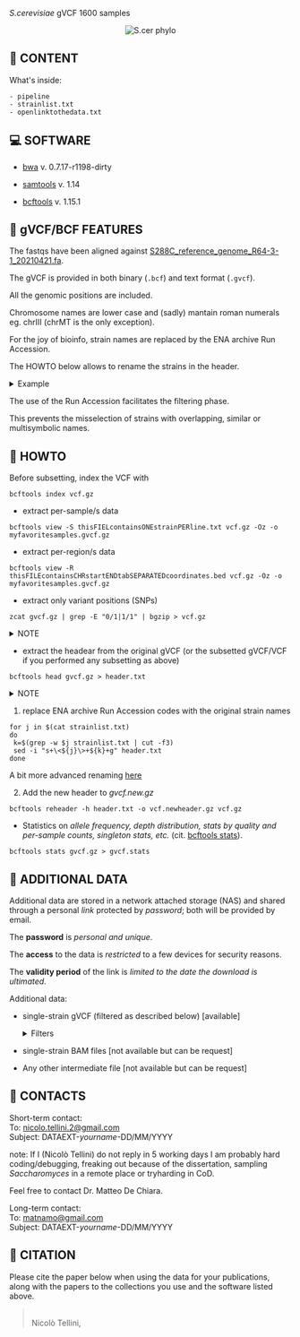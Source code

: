 *S.cerevisiae* gVCF 1600 samples

<p align="center">
  <img src="https://github.com/nicolo-tellini/S.cerevisiae-gVCF/blob/main/imagelogo.png" alt="S.cer phylo"/>
</p>

## :open_file_folder: CONTENT

What's inside:

```
- pipeline
- strainlist.txt
- openlinktothedata.txt
```

## :computer: SOFTWARE

* [bwa](https://github.com/lh3/bwa/releases/tag/v0.7.17) v. 0.7.17-r1198-dirty

* [samtools](https://github.com/samtools/samtools/releases/tag/1.14) v. 1.14

* [bcftools](https://github.com/samtools/bcftools/releases/tag/1.15.1) v. 1.15.1

## :page_facing_up: gVCF/BCF FEATURES

The fastqs have been aligned against [S288C_reference_genome_R64-3-1_20210421.fa](http://sgd-archive.yeastgenome.org/sequence/S288C_reference/genome_releases/S288C_reference_genome_R64-3-1_20210421.tgz). 

The gVCF is provided in both binary (```.bcf```) and text format (```.gvcf```).

All the genomic positions are included.

Chromosome names are lower case and (sadly) mantain roman numerals eg. chrIII (chrMT is the only exception).

For the joy of bioinfo, strain names are replaced by the ENA archive Run Accession.

The HOWTO below allows to rename the strains in the header.

<details><summary>Example</summary>
    
  The strain **UWO 03-433.3** in the gVCF is named ERR1352879. Renaming ERR1352879 results in **UWO 03-433.3** 
  
</details>
     
The use of the Run Accession facilitates the filtering phase.

This prevents the misselection of strains with overlapping, similar or multisymbolic names.

## :wrench: HOWTO

Before subsetting, index the VCF with 

```
bcftools index vcf.gz
```

 - extract per-sample/s data
 ```
 bcftools view -S thisFIELcontainsONEstrainPERline.txt vcf.gz -Oz -o myfavoritesamples.gvcf.gz
 ```

 - extract per-region/s data
 ```
 bcftools view -R thisFILEcontainsCHRstartENDtabSEPARATEDcoordinates.bed vcf.gz -Oz -o myfavoritesamples.gvcf.gz
 ```
 
 - extract only variant positions (SNPs)
 ```
 zcat gvcf.gz | grep -E "0/1|1/1" | bgzip > vcf.gz
 ```
 <details><summary>NOTE</summary>
    
  The output of this command will remove the header. Nevermind, we can put it back. 
  
 </details>
 
 - extract the headear from the original gVCF (or the subsetted gVCF/VCF if you performed any subsetting as above)
 ```
 bcftools head gvcf.gz > header.txt
 ```
  <details><summary>NOTE</summary>
    
  If you want **keep** the ENA archive Run Accession codes as strain names jump to 2. If you want **replace** the ENA archive Run Accession codes with the original strain names follow all the steps. 
  
</details>

 
 1) replace ENA archive Run Accession codes with the original strain names
 
  ```
  for j in $(cat strainlist.txt)
  do
   k=$(grep -w $j strainlist.txt | cut -f3)
   sed -i "s+\<${j}\>+${k}+g" header.txt
  done
  ```
  A bit more advanced renaming [here]()
 
 2) Add the new header to *gvcf.new.gz*
 ```
 bcftools reheader -h header.txt -o vcf.newheader.gz vcf.gz
 ```
 - Statistics on *allele frequency, depth distribution, stats by quality and per-sample counts, singleton stats, etc.* (cit. [bcftools stats](https://samtools.github.io/bcftools/bcftools.html#stats)).
 ```
 bcftools stats gvcf.gz > gvcf.stats
 ```

## :paperclip: ADDITIONAL DATA

Additional data are stored in a network attached storage (NAS) and shared through a personal *link* protected by *password*; both will be provided by email.

The **password** is *personal and unique*.

The **access** to the data is *restricted* to a few devices for security reasons.

The **validity period** of the link is *limited to the date the download is ultimated*.

Additional data:

- single-strain gVCF (filtered as described below) [available]
  <details><summary>Filters</summary>
  
     MQ >= 5
  
     QUAL >= 20
  
     DP >= 10
  
  </details>

- single-strain BAM files [not available but can be request]

- Any other intermediate file [not available but can be request]


## :e-mail: CONTACTS

Short-term contact:</br>
To: nicolo.tellini.2@gmail.com </br>
Subject: DATAEXT-*yourname*-DD/MM/YYYY

note: If I (Nicolò Tellini) do not reply in 5 working days I am probably hard coding/debugging, freaking out because of the dissertation, sampling *Saccharomyces* in a remote place or tryharding in CoD.</br>

Feel free to contact Dr. Matteo De Chiara.

Long-term contact:</br>
To: matnamo@gmail.com </br>
Subject: DATAEXT-*yourname*-DD/MM/YYYY

## :scroll: CITATION

Please cite the paper below when using the data for your publications, along with the papers to the collections you use and the software listed above.

>  </br>
> Nicolò Tellini,</br>
>
